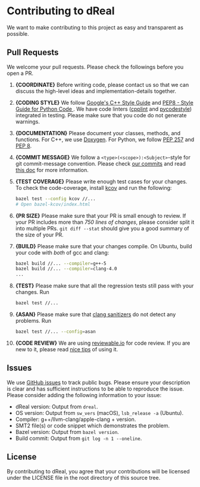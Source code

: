 Contributing to dReal
=====================

We want to make contributing to this project as easy and transparent
as possible.

Pull Requests
-------------

We welcome your pull requests. Please check the followings before you
open a PR.

1. **{COORDINATE}** Before writing code, please contact us so that we
   can discuss the high-level ideas and implementation-details
   together.

1. **{CODING STYLE}** We follow [Google's C++ Style
   Guide](https://google.github.io/styleguide/cppguide.html) and
   [PEP8 - Style Guide for Python Code
   ](https://www.python.org/dev/peps/pep-0008/). We have code linters
   ([cpplint](https://github.com/google/styleguide/tree/gh-pages/cpplint)
   and [pycodestyle](https://github.com/PyCQA/pycodestyle)) integrated
   in testing. Please make sure that you code do not generate
   warnings.
   
1. **{DOCUMENTATION}** Please document your classes, methods, and
   functions. For C++, we use
   [Doxygen](https://www.stack.nl/~dimitri/doxygen/manual/index.html). For
   Python, we follow [PEP
   257](https://www.python.org/dev/peps/pep-0257/) and [PEP
   8](https://www.python.org/dev/peps/pep-0008/).


1. **{COMMIT MESSAGE}** We follow a `<type>(<scope>):<Subject>`-style
   for git commit-message convention. Please check [our
   commits](https://github.com/dreal/dreal4/commits/master) and read
   [this
   doc](https://docs.google.com/document/d/1QrDFcIiPjSLDn3EL15IJygNPiHORgU1_OOAqWjiDU5Y/edit)
   for more information.

1. **{TEST COVERAGE}** Please write enough test cases for your
   changes. To check the code-coverage, install
   [kcov](https://github.com/SimonKagstrom/kcov) and run the
   following:
   
   ```bash
   bazel test --config kcov //...
   # Open bazel-kcov/index.html
   ```

1. **{PR SIZE}** Please make sure that your PR is small enough to
   review. If your PR includes more than *750 lines of changes*,
   please consider split it into multiple PRs. `git diff --stat`
   should give you a good summary of the size of your PR.

1. **{BUILD}** Please make sure that your changes compile. On Ubuntu,
   build your code with *both* of gcc and clang:
   
   ```bash
   bazel build //... --compiler=g++-5
   bazel build //... --compiler=clang-4.0
   ...
   ```

1. **{TEST}** Please make sure that all the regression tests still
   pass with your changes. Run

   ```bash
   bazel test //...
   ```

1. **{ASAN}** Please make sure that [clang
   sanitizers](https://clang.llvm.org/docs/AddressSanitizer.html) do
   not detect any problems. Run

   ```bash
   bazel test //... --config=asan
   ```
1. **{CODE REVIEW}** We are using
   [reviewable.io](https://reviewable.io) for code review. If you are
   new to it, please read [nice
   tips](http://drake.mit.edu/reviewable.html) of using it.

Issues
------

We use [GitHub issues](https://github.com/dreal/dreal4/issues/new) to
track public bugs. Please ensure your description is clear and has
sufficient instructions to be able to reproduce the issue. Please
consider adding the following information to your issue:

 - dReal version: Output from `dreal`.
 - OS version: Output from `sw_vers` (macOS), `lsb_release -a` (Ubuntu).
 - Compiler: g++/llvm-clang/apple-clang + version.
 - SMT2 file(s) or code snippet which demonstrates the problem.
 - Bazel version: Output from `bazel version`.
 - Build commit: Output from `git log -n 1 --oneline`.

License
-------

By contributing to dReal, you agree that your contributions will be licensed
under the LICENSE file in the root directory of this source tree.
